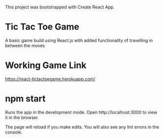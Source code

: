 This project was bootstrapped with Create React App.

# Tic Tac Toe Game
A basic game build using React.js with added functionality of travelling in between the moves

# Working Game Link
https://react-tictactoegame.herokuapp.com/

# npm start
Runs the app in the development mode.
Open http://localhost:3000 to view it in the browser.

The page will reload if you make edits.
You will also see any lint errors in the console.
